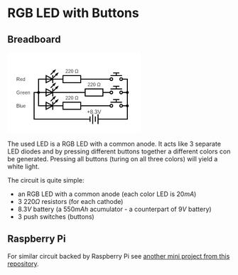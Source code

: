 # RGB LED with Buttons

## Breadboard

[![LED with a button and two Capacitors](./circuit.png)](https://www.circuit-diagram.org/editor/)

The used LED is a RGB LED with a common anode. It acts like 3 separate LED diodes and by pressing different buttons together a different colors con be generated. Pressing all buttons (turing on all three colors) will yield a white light.

The circuit is quite simple:
 * an RGB LED with a common anode (each color LED is $20mA$)
 * 3 $220\Omega$ resistors (for each cathode)
 * $8.3V$ battery (a $550mAh$ acumulator - a counterpart of $9V$
 battery)
 * 3 push switches (buttons)

## Raspberry Pi

For similar circuit backed by Raspberry Pi see [another
mini project from this repository](../rgb_led_with_rpi/README.md).
